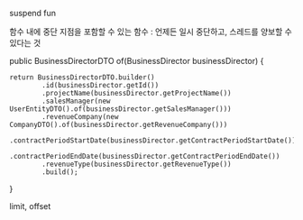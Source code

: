 
suspend fun 

함수 내에 중단 지점을 포함할 수 있는 함수 : 언제든 일시 중단하고, 스레드를 양보할 수 있다는 것 


public BusinessDirectorDTO of(BusinessDirector businessDirector) {  
  
    return BusinessDirectorDTO.builder()  
            .id(businessDirector.getId())  
            .projectName(businessDirector.getProjectName())  
            .salesManager(new UserEntityDTO().of(businessDirector.getSalesManager()))  
            .revenueCompany(new CompanyDTO().of(businessDirector.getRevenueCompany()))  
            .contractPeriodStartDate(businessDirector.getContractPeriodStartDate())  
            .contractPeriodEndDate(businessDirector.getContractPeriodEndDate())  
            .revenueType(businessDirector.getRevenueType())  
            .build();  
}

limit, offset